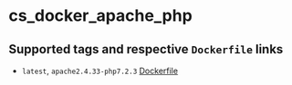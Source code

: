 cs_docker_apache_php
====================

## Supported tags and respective `Dockerfile` links
- `latest`, `apache2.4.33-php7.2.3` [Dockerfile]("")

